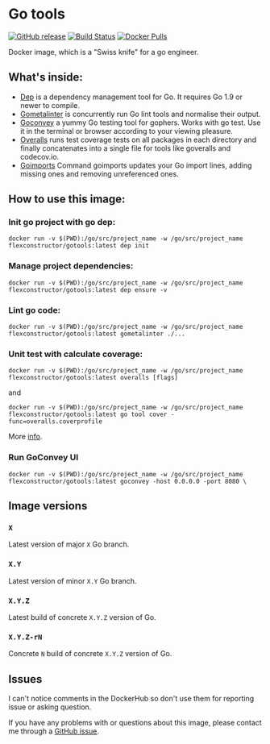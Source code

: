 # Go tools

[![GitHub release](https://img.shields.io/github/release/flexconstructor/gotools.svg)](https://github.com/flexconstructor/gotools/releases) [![Build Status](https://travis-ci.org/flexconstructor/gotools.svg?branch=master)](https://travis-ci.org/flexconstructor/gotools) [![Docker Pulls](https://img.shields.io/docker/pulls/flexconstructor/gotools.svg)](https://hub.docker.com/r/flexconstructor/gotools)


Docker image, which is a "Swiss knife" for a go engineer.

## What's inside:

- [Dep](https://golang.github.io/dep/) is a dependency management tool for Go. It requires Go 1.9 or newer to compile.
- [Gometalinter](https://github.com/alecthomas/gometalinter) is concurrently run Go lint tools and normalise their output.
- [Goconvey](https://github.com/smartystreets/goconvey)  a yummy Go testing tool for gophers. Works with go test. Use it in the terminal or browser according to your viewing pleasure.
- [Overalls](https://github.com/go-playground/overalls) runs test coverage tests on all packages in each directory and finally concatenates into a single file for tools like goveralls and codecov.io.
- [Goimports](https://godoc.org/golang.org/x/tools/cmd/goimports)  Command goimports updates your Go import lines, adding missing ones and removing unreferenced ones.

## How to use this image:

### Init go project with go dep:

```
docker run -v $(PWD):/go/src/project_name -w /go/src/project_name  flexconstructor/gotools:latest dep init
```

### Manage project dependencies:

```
docker run -v $(PWD):/go/src/project_name -w /go/src/project_name flexconstructor/gotools:latest dep ensure -v
```

### Lint go code:

```
docker run -v $(PWD):/go/src/project_name -w /go/src/project_name flexconstructor/gotools:latest gometalinter ./...
```

### Unit test with  calculate coverage:

```
docker run -v $(PWD):/go/src/project_name -w /go/src/project_name flexconstructor/gotools:latest overalls [flags]

```

and

```
docker run -v $(PWD):/go/src/project_name -w /go/src/project_name flexconstructor/gotools:latest go tool cover -func=overalls.coverprofile
```

More [info](https://github.com/go-playground/overalls#usage-and-documentation).


### Run GoConvey UI

```
docker run -v $(PWD):/go/src/project_name -w /go/src/project_name flexconstructor/gotools:latest goconvey -host 0.0.0.0 -port 8080 \

```


## Image versions


### `X`

Latest version of major `X` Go branch.


### `X.Y`

Latest version of minor `X.Y` Go branch.


### `X.Y.Z`

Latest build of concrete `X.Y.Z` version of Go.


### `X.Y.Z-rN`

Concrete `N` build of concrete `X.Y.Z` version of Go.


## Issues
[GitHub issue]: https://github.com/flexconstructor/gotools/issues

I can't notice comments in the DockerHub so don't use them for reporting issue or asking question.

If you have any problems with or questions about this image, please contact me through a [GitHub issue].

